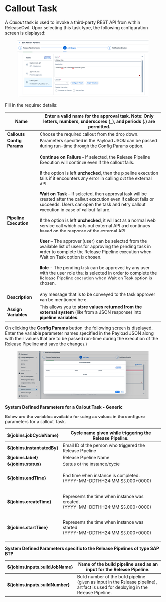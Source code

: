 # Callout Task

A _Callout_ task is used to invoke a third-party REST API from within ReleaseOwl. Upon selecting this task type, the following configuration screen is displayed:

<figure><img src="../../../.gitbook/assets/image (1) (1) (1) (1) (1) (1) (1) (1) (1) (1) (1) (1) (1) (1) (1) (1) (1) (1) (1) (1) (1) (1) (1) (1) (1) (1) (1) (1) (1) (1) (1) (1) (1) (1) (1) (1) (1) (1) (1) (1) (1) (1) (1) (1) (1) (1).png" alt=""><figcaption></figcaption></figure>

Fill in the required details:

| **Name**               | Enter a valid name for the approval task. **Note:** Only letters, numbers, underscores (\_), and periods (.) are permitted.                                                                                                                                                                                                                                                                                                                                                                                                                                                                                                                                                                                                                                                                                                                                                                                                                                                                                                                                                                                                                                |
| ---------------------- | ---------------------------------------------------------------------------------------------------------------------------------------------------------------------------------------------------------------------------------------------------------------------------------------------------------------------------------------------------------------------------------------------------------------------------------------------------------------------------------------------------------------------------------------------------------------------------------------------------------------------------------------------------------------------------------------------------------------------------------------------------------------------------------------------------------------------------------------------------------------------------------------------------------------------------------------------------------------------------------------------------------------------------------------------------------------------------------------------------------------------------------------------------------- |
| **Callouts**           | Choose the required callout from the drop down.                                                                                                                                                                                                                                                                                                                                                                                                                                                                                                                                                                                                                                                                                                                                                                                                                                                                                                                                                                                                                                                                                                            |
| **Config Params**      | Parameters specified in the Payload JSON can be passed during run-time through the Config Params option.                                                                                                                                                                                                                                                                                                                                                                                                                                                                                                                                                                                                                                                                                                                                                                                                                                                                                                                                                                                                                                                   |
| **Pipeline Execution** | <p><strong>Continue on Failure</strong> – If selected, the Release Pipeline Execution will continue even if the callout fails.<br><br>If the option is left <strong>unchecked</strong>, then the pipeline execution fails if it encounters any error in calling out the external API.<br><br><strong>Wait on Task</strong> – If selected, then approval task will be created after the callout execution even if callout fails or succeeds. Users can open the task and retry callout execution in case of callout failure.<br><br>If the option is left <strong>unchecked</strong>, it will act as a normal web service call which calls out external API and continues based on the response of the external API.<br><br><strong>User</strong> – The approver (user) can be selected from the available list of users for approving the pending task in order to complete the Release Pipeline execution when Wait on Task option is chosen.<br><br><strong>Role</strong> - The pending task can be approved by any user with the user role that is selected in order to complete the Release Pipeline execution when Wait on Task option is chosen.</p> |
| **Description**        | Any message that is to be conveyed to the task approver can be mentioned here.                                                                                                                                                                                                                                                                                                                                                                                                                                                                                                                                                                                                                                                                                                                                                                                                                                                                                                                                                                                                                                                                             |
| **Assign Variables**   | This allows you to **store values returned from the external system** (like from a JSON response) into **pipeline variables**.                                                                                                                                                                                                                                                                                                                                                                                                                                                                                                                                                                                                                                                                                                                                                                                                                                                                                                                                                                                                                             |

On clicking the **Config Params** button, the following screen is displayed. Enter the variable parameter names specified in the Payload JSON along with their values that are to be passed run-time during the execution of the Release Pipeline and save the changes.\


<figure><img src="../../../.gitbook/assets/image (2) (1) (1) (1) (1) (1) (1) (1) (1) (1) (1) (1) (1) (1) (1) (1) (1) (1) (1) (1) (1) (1) (1) (1) (1) (1) (1) (1) (1) (1) (1) (1) (1) (1) (1) (1) (1) (1) (1) (1) (1) (1).png" alt=""><figcaption></figcaption></figure>

**System Defined Parameters for a Callout Task - Generic**

Below are the variables available for using as values in the configure parameters for a callout Task.

| **${jobins.jobCycleName}**   | Cycle name given while triggering the Release Pipeline.                                   |
| ---------------------------- | ----------------------------------------------------------------------------------------- |
| **${jobins.instantiatedBy}** | Email ID of the person who triggered the Release Pipeline                                 |
| **${jobins.label}**          | Release Pipeline Name                                                                     |
| **${jobins.status}**         | Status of the instance/cycle                                                              |
| **${jobins.endTime}**        | <p>End time when instance is completed.<br>(YYYY-MM-DDTHH24:MM:SS.000+0000)</p>           |
| **${jobins.createTime}**     | <p>Represents the time when instance was created.<br>(YYYY-MM-DDTHH24:MM:SS.000+0000)</p> |
| **${jobins.startTime}**      | <p>Represents the time when instance was started<br>(YYYY-MM-DDTHH24:MM:SS.000+0000)</p>  |

**System Defined Parameters specific to the Release Pipelines of type SAP BTP**

| **${jobins.inputs.buildJobName}** | Name of the build pipeline used as an input for the Release Pipeline.                                                                |
| --------------------------------- | ------------------------------------------------------------------------------------------------------------------------------------ |
| **${jobins.inputs.buildNumber}**  | Build number of the build pipeline (given as input in the Release pipeline), artifact is used for deploying in the Release Pipeline. |

